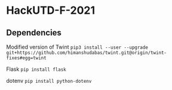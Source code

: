 # HackUTD-F-2021

## Dependencies
Modified version of Twint `pip3 install --user --upgrade git+https://github.com/himanshudabas/twint.git@origin/twint-fixes#egg=twint`

Flask `pip install flask`

dotenv `pip install python-dotenv`